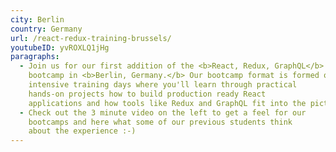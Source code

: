 ```yaml
---
city: Berlin
country: Germany
url: /react-redux-training-brussels/
youtubeID: yvROXLQ1jHg
paragraphs:
  - Join us for our first addition of the <b>React, Redux, GraphQL</b>
    bootcamp in <b>Berlin, Germany.</b> Our bootcamp format is formed of 6
    intensive training days where you'll learn through practical
    hands-on projects how to build production ready React
    applications and how tools like Redux and GraphQL fit into the picture.
  - Check out the 3 minute video on the left to get a feel for our
    bootcamps and here what some of our previous students think
    about the experience :-)
---
```

